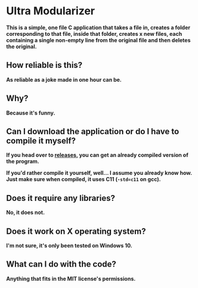 # Ultra Modularizer
**This is a simple, one file C application that takes a file in, creates a folder corresponding to that file, inside that folder, creates x new files, each containing a single non-empty line from the original file and then deletes the original.**

## How reliable is this?
**As reliable as a joke made in one hour can be.**

## Why?
**Because it's funny.**

## Can I download the application or do I have to compile it myself?
**If you head over to [releases](), you can get an already compiled version of the program.**

**If you'd rather compile it yourself, well... I assume you already know how. Just make sure when compiled, it uses C11 (`-std=c11` on gcc).**

## Does it require any libraries?
**No, it does not.**

## Does it work on X operating system?
**I'm not sure, it's only been tested on Windows 10.**

## What can I do with the code?
**Anything that fits in the MIT license's permissions.**
